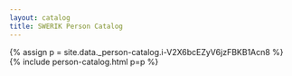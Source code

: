 ```yaml
---
layout: catalog
title: SWERIK Person Catalog
---
```

{% assign p = site.data._person-catalog.i-V2X6bcEZyV6jzFBKB1Acn8 %}
{% include person-catalog.html p=p %}

